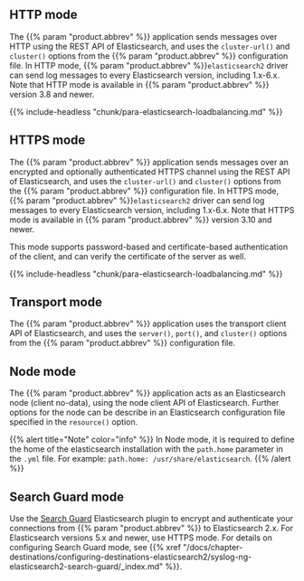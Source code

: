 ---
---
<!-- DISCLAIMER: This file is based on the syslog-ng Open Source Edition documentation https://github.com/balabit/syslog-ng-ose-guides/commit/2f4a52ee61d1ea9ad27cb4f3168b95408fddfdf2 and is used under the terms of The syslog-ng Open Source Edition Documentation License. The file has been modified by Axoflow. -->
## HTTP mode
    
The {{% param "product.abbrev" %}} application sends messages over HTTP using the REST API of Elasticsearch, and uses the `cluster-url()` and `cluster()` options from the {{% param "product.abbrev" %}} configuration file. In HTTP mode, {{% param "product.abbrev" %}}`elasticsearch2` driver can send log messages to every Elasticsearch version, including 1.x-6.x. Note that HTTP mode is available in {{% param "product.abbrev" %}} version 3.8 and newer.
    
{{% include-headless "chunk/para-elasticsearch-loadbalancing.md" %}}

## HTTPS mode
    
The {{% param "product.abbrev" %}} application sends messages over an encrypted and optionally authenticated HTTPS channel using the REST API of Elasticsearch, and uses the `cluster-url()` and `cluster()` options from the {{% param "product.abbrev" %}} configuration file. In HTTPS mode, {{% param "product.abbrev" %}}`elasticsearch2` driver can send log messages to every Elasticsearch version, including 1.x-6.x. Note that HTTPS mode is available in {{% param "product.abbrev" %}} version 3.10 and newer.
    
This mode supports password-based and certificate-based authentication of the client, and can verify the certificate of the server as well.
    
{{% include-headless "chunk/para-elasticsearch-loadbalancing.md" %}}

## Transport mode
    
The {{% param "product.abbrev" %}} application uses the transport client API of Elasticsearch, and uses the `server()`, `port()`, and `cluster()` options from the {{% param "product.abbrev" %}} configuration file.

## Node mode
    
The {{% param "product.abbrev" %}} application acts as an Elasticsearch node (client no-data), using the node client API of Elasticsearch. Further options for the node can be describe in an Elasticsearch configuration file specified in the `resource()` option.

{{% alert title="Note" color="info" %}}
In Node mode, it is required to define the home of the elasticsearch installation with the `path.home` parameter in the `.yml` file. For example: `path.home: /usr/share/elasticsearch`.
{{% /alert %}}

## Search Guard mode
    
Use the [Search Guard](https://search-guard.com/) Elasticsearch plugin to encrypt and authenticate your connections from {{% param "product.abbrev" %}} to Elasticsearch 2.x. For Elasticsearch versions 5.x and newer, use HTTPS mode. For details on configuring Search Guard mode, see {{% xref "/docs/chapter-destinations/configuring-destinations-elasticsearch2/syslog-ng-elasticsearch2-search-guard/_index.md" %}}.
